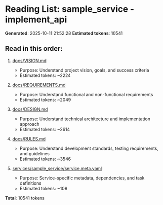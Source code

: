 # Reading List: sample_service - implement_api

**Generated**: 2025-10-11 21:52:28
**Estimated tokens**: 10541

## Read in this order:

1. [docs/VISION.md](../../../../docs/VISION.md)
   - Purpose: Understand project vision, goals, and success criteria
   - Estimated tokens: ~2224

2. [docs/REQUIREMENTS.md](../../../../docs/REQUIREMENTS.md)
   - Purpose: Understand functional and non-functional requirements
   - Estimated tokens: ~2049

3. [docs/DESIGN.md](../../../../docs/DESIGN.md)
   - Purpose: Understand technical architecture and implementation approach
   - Estimated tokens: ~2614

4. [docs/RULES.md](../../../../docs/RULES.md)
   - Purpose: Understand development standards, testing requirements, and guidelines
   - Estimated tokens: ~3546

5. [services/sample_service/service.meta.yaml](../../../../services/sample_service/service.meta.yaml)
   - Purpose: Service-specific metadata, dependencies, and task definitions
   - Estimated tokens: ~108

**Total**: 10541 tokens
